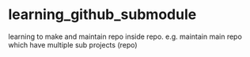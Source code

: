 # learning_github_submodule
learning to make and maintain repo inside repo. e.g. maintain main repo which have multiple sub projects (repo)
